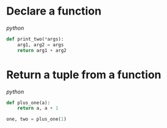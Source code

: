 # Declare a function
*python*
```python
def print_two(*args):
    arg1, arg2 = args
    return arg1 + arg2
```

# Return a tuple from a function
*python*
```python
def plus_one(a):
    return a, a + 1

one, two = plus_one(1)
```
